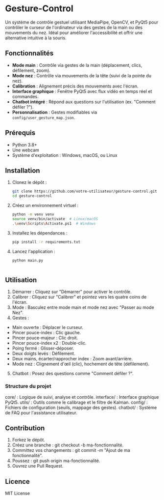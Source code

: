 # Gesture-Control

Un système de contrôle gestuel utilisant MediaPipe, OpenCV, et PyQt5 pour contrôler le curseur de l'ordinateur via des gestes de la main ou des mouvements du nez. Idéal pour améliorer l'accessibilité et offrir une alternative intuitive à la souris.

## Fonctionnalités
- **Mode main** : Contrôle via gestes de la main (déplacement, clics, défilement, zoom).
- **Mode nez** : Contrôle via mouvements de la tête (suivi de la pointe du nez).
- **Calibration** : Alignement précis des mouvements avec l'écran.
- **Interface graphique** : Fenêtre PyQt5 avec flux vidéo en temps réel et commandes.
- **Chatbot intégré** : Répond aux questions sur l'utilisation (ex. "Comment défiler ?").
- **Personnalisation** : Gestes modifiables via `config/user_gesture_map.json`.

## Prérequis
- Python 3.8+
- Une webcam
- Système d'exploitation : Windows, macOS, ou Linux

## Installation
1. Clonez le dépôt :
   ```bash
   git clone https://github.com/votre-utilisateur/gesture-control.git
   cd gesture-control


2. Créez un environnement virtuel :
    ```bash
    python -m venv venv
    source venv/bin/activate  # Linux/macOS
    .\venv\Scripts\Activate.ps1  # Windows


3. Installez les dépendances :
    ```bash
    pip install -r requirements.txt


4. Lancez l'application :
    ```bash
    python main.py



## Utilisation

1. Démarrer : Cliquez sur "Démarrer" pour activer le contrôle.
2. Calibrer : Cliquez sur "Calibrer" et pointez vers les quatre coins de l'écran.
3. Mode : Basculez entre mode main et mode nez avec "Passer au mode Nez".
4. Gestes :
* Main ouverte : Déplacer le curseur.
* Pincer pouce-index : Clic gauche.
* Pincer pouce-majeur : Clic droit.
* Pincer pouce-index x2 : Double-clic.
* Poing fermé : Glisser-déposer.
* Deux doigts levés : Défilement.
* Deux mains, écarter/rapprocher index : Zoom avant/arrière.
* Mode nez : Clignement d'œil (clic), hochement de tête (défilement).


5. Chatbot : Posez des questions comme "Comment défiler ?".

### Structure du projet

core/ : Logique de suivi, analyse et contrôle.
interface/ : Interface graphique PyQt5.
utils/ : Outils comme le calibrage et le filtre de Kalman.
config/ : Fichiers de configuration (seuils, mappage des gestes).
chatbot/ : Système de FAQ pour l'assistance utilisateur.

## Contribution

1. Forkez le dépôt.
2. Créez une branche : git checkout -b ma-fonctionnalité.
3. Committez vos changements : git commit -m "Ajout de ma fonctionnalité".
4. Poussez : git push origin ma-fonctionnalité.
5. Ouvrez une Pull Request.

## Licence
MIT License
